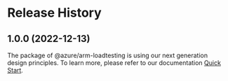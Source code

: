 # Release History
    
## 1.0.0 (2022-12-13)

The package of @azure/arm-loadtesting is using our next generation design principles. To learn more, please refer to our documentation [Quick Start](https://aka.ms/js-track2-quickstart).
